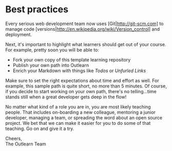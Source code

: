 # Best practices
Every serious web development team now uses [Git|http://git-scm.com] to manage code [versions|http://en.wikipedia.org/wiki/Version_control] and deployment.

Next, it's important to highlight what learners should get out of your course.  For example, pretty soon you will be able to:

* Fork your own copy of this template learning repository
* Publish your own path into Outlearn
* Enrich your Markdown with things like _Todos_ or _Unfurled Links_

Make sure to set the right expectations about time and effort as well. For example, this sample path is quite short, no more than 5 minutes.  Of course, if you decide to start working on your own path, there's no telling...time stands still when a great developer gets deep in the flow!

No matter what kind of a role you are in, you are most likely teaching people. That includes on-boarding a new colleague, mentoring a junior developer, managing a team, or spreading the word about an open source project. We bet that we can make it easier for you to do some of that teaching. Go on and give it a try.

Cheers,  
The Outlearn Team
